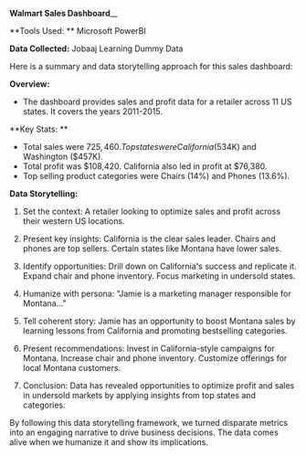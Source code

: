 **Walmart Sales Dashboard**__

**Tools Used: **
Microsoft PowerBI

**Data Collected:** Jobaaj Learning Dummy Data

Here is a summary and data storytelling approach for this sales dashboard:

**Overview:**
- The dashboard provides sales and profit data for a retailer across 11 US states. It covers the years 2011-2015.

**Key Stats: **
- Total sales were $725,460. Top states were California ($534K) and Washington ($457K).
- Total profit was $108,420. California also led in profit at $76,380.
- Top selling product categories were Chairs (14%) and Phones (13.6%).

**Data Storytelling:**

1. Set the context: A retailer looking to optimize sales and profit across their western US locations. 

2. Present key insights: California is the clear sales leader. Chairs and phones are top sellers. Certain states like Montana have lower sales.

3. Identify opportunities: Drill down on California's success and replicate it. Expand chair and phone inventory. Focus marketing in undersold states.

4. Humanize with persona: "Jamie is a marketing manager responsible for Montana..."

5. Tell coherent story: Jamie has an opportunity to boost Montana sales by learning lessons from California and promoting bestselling categories. 

6. Present recommendations: Invest in California-style campaigns for Montana. Increase chair and phone inventory. Customize offerings for local Montana customers.

7. Conclusion: Data has revealed opportunities to optimize profit and sales in undersold markets by applying insights from top states and categories.

By following this data storytelling framework, we turned disparate metrics into an engaging narrative to drive business decisions. The data comes alive when we humanize it and show its implications.
